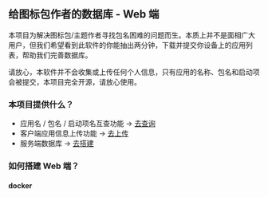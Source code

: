## 给图标包作者的数据库 - Web 端

本项目为解决图标包/主题作者寻找包名困难的问题而生。本质上并不是面相广大用户，但我们希望看到此软件的你能抽出两分钟，下载并提交你设备上的应用列表，帮助我们完善数据库。

请放心，本软件并不会收集或上传任何个人信息，只有应用的名称、包名和启动项会被提交，本项目完全开源，请放心使用。

### 本项目提供什么？

- 应用名 / 包名 / 启动项名互查功能 -> [去查询](https://app-tracker.k2t3k.tk)
- 客户端应用信息上传功能 -> [去上传](https://github.com/Oblatum/App-Tracker-for-Icon-Pack-Client-Side-Android-Version/releases)
- 服务端数据库 -> [去搭建](https://github.com/Oblatum/App-Tracker-for-Icon-Pack-Server-Side)

### 如何搭建 Web 端？

#### docker
